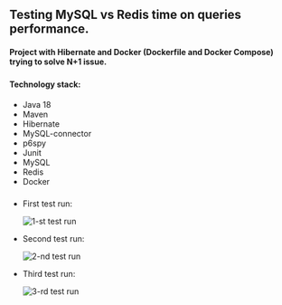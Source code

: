 
## Testing MySQL vs Redis time on queries performance.


#### Project with Hibernate and Docker (Dockerfile and Docker Compose) trying to solve N+1 issue.
###
#### Technology stack:
- Java 18
- Maven 
- Hibernate 
- MySQL-connector 
- p6spy 
- Junit
- MySQL
- Redis
- Docker
###

- First test run:

  ![1-st test run](https://github.com/KirillLukyanov2000/images/assets/101703819/b084fc81-ab79-4565-a6c0-853687dc932c)
 
- Second test run:

  ![2-nd test run](https://github.com/KirillLukyanov2000/images/assets/101703819/f35d5c81-3f29-42b1-b65d-45c1eee63c9f)

- Third test run:

  ![3-rd test run](https://github.com/KirillLukyanov2000/images/assets/101703819/7bf5171d-9466-459f-a8e6-bc6c39be37bb)

